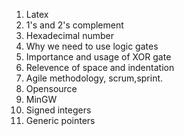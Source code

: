 1. Latex
2. 1's and 2's complement
3. Hexadecimal number
4. Why we need to use logic gates
5. Importance and usage of XOR gate
6. Relevence of space and indentation
7. Agile methodology, scrum,sprint.
8. Opensource
9. MinGW
10. Signed integers
11. Generic pointers
